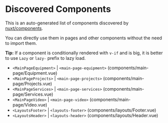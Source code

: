 # Discovered Components

This is an auto-generated list of components discovered by [nuxt/components](https://github.com/nuxt/components).

You can directly use them in pages and other components without the need to import them.

**Tip:** If a component is conditionally rendered with `v-if` and is big, it is better to use `Lazy` or `lazy-` prefix to lazy load.

- `<MainPageEquipment>` | `<main-page-equipment>` (components/main-page/Equipment.vue)
- `<MainPageProjects>` | `<main-page-projects>` (components/main-page/Projects.vue)
- `<MainPageServices>` | `<main-page-services>` (components/main-page/Services.vue)
- `<MainPageVideo>` | `<main-page-video>` (components/main-page/Video.vue)
- `<LayoutsFooter>` | `<layouts-footer>` (components/layouts/Footer.vue)
- `<LayoutsHeader>` | `<layouts-header>` (components/layouts/Header.vue)
